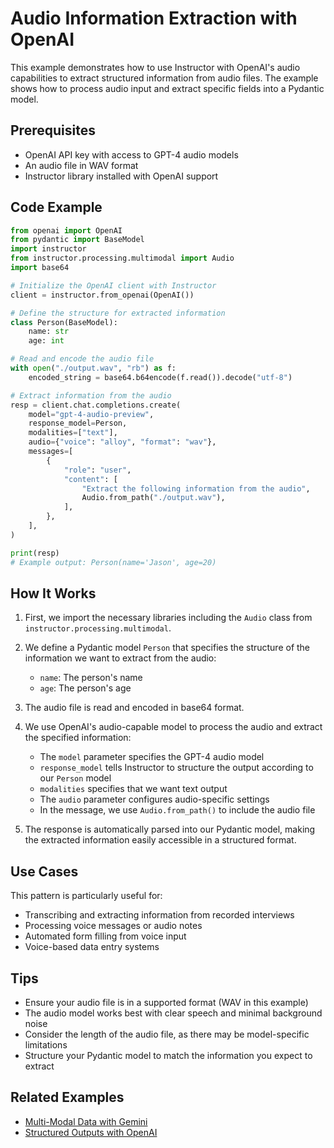 # Audio Information Extraction with OpenAI

This example demonstrates how to use Instructor with OpenAI's audio capabilities to extract structured information from audio files. The example shows how to process audio input and extract specific fields into a Pydantic model.

## Prerequisites

- OpenAI API key with access to GPT-4 audio models
- An audio file in WAV format
- Instructor library installed with OpenAI support

## Code Example

```python
from openai import OpenAI
from pydantic import BaseModel
import instructor
from instructor.processing.multimodal import Audio
import base64

# Initialize the OpenAI client with Instructor
client = instructor.from_openai(OpenAI())

# Define the structure for extracted information
class Person(BaseModel):
    name: str
    age: int

# Read and encode the audio file
with open("./output.wav", "rb") as f:
    encoded_string = base64.b64encode(f.read()).decode("utf-8")

# Extract information from the audio
resp = client.chat.completions.create(
    model="gpt-4-audio-preview",
    response_model=Person,
    modalities=["text"],
    audio={"voice": "alloy", "format": "wav"},
    messages=[
        {
            "role": "user",
            "content": [
                "Extract the following information from the audio",
                Audio.from_path("./output.wav"),
            ],
        },
    ],
)

print(resp)
# Example output: Person(name='Jason', age=20)
```

## How It Works

1. First, we import the necessary libraries including the `Audio` class from `instructor.processing.multimodal`.

2. We define a Pydantic model `Person` that specifies the structure of the information we want to extract from the audio:
   - `name`: The person's name
   - `age`: The person's age

3. The audio file is read and encoded in base64 format.

4. We use OpenAI's audio-capable model to process the audio and extract the specified information:
   - The `model` parameter specifies the GPT-4 audio model
   - `response_model` tells Instructor to structure the output according to our `Person` model
   - `modalities` specifies that we want text output
   - The `audio` parameter configures audio-specific settings
   - In the message, we use `Audio.from_path()` to include the audio file

5. The response is automatically parsed into our Pydantic model, making the extracted information easily accessible in a structured format.

## Use Cases

This pattern is particularly useful for:

- Transcribing and extracting information from recorded interviews
- Processing voice messages or audio notes
- Automated form filling from voice input
- Voice-based data entry systems

## Tips

- Ensure your audio file is in a supported format (WAV in this example)
- The audio model works best with clear speech and minimal background noise
- Consider the length of the audio file, as there may be model-specific limitations
- Structure your Pydantic model to match the information you expect to extract

## Related Examples

- [Multi-Modal Data with Gemini](multi_modal_gemini.md)
- [Structured Outputs with OpenAI](../integrations/openai.md)